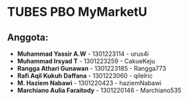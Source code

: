 # TUBES PBO MyMarketU

## Anggota:
- **Muhammad Yassir A.W** - 1301223114 - urus4i
- **Muhammad Irsyad T** - 1301223259 - CakueKeju
- **Rangga Athari Gunawan** - 1301223185 - Rangga773
- **Rafi Aqil Kukuh Daffana** - 1301223060 - qilelric
- **M. Haziem Nabawi** - 1301220423 - haziemNabawi
- **Marchiano Aulia Faraitody** - 1301220146 - Marchiano535
